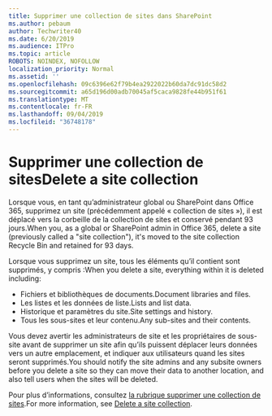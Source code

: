 ```yaml
---
title: Supprimer une collection de sites dans SharePoint
ms.author: pebaum
author: Techwriter40
ms.date: 6/20/2019
ms.audience: ITPro
ms.topic: article
ROBOTS: NOINDEX, NOFOLLOW
localization_priority: Normal
ms.assetid: ''
ms.openlocfilehash: 09c6396e62f79b4ea2922022b60da7dc91dc58d2
ms.sourcegitcommit: a65d196d00adb70045af5caca9828fe44b951f61
ms.translationtype: MT
ms.contentlocale: fr-FR
ms.lasthandoff: 09/04/2019
ms.locfileid: "36748178"
---
```

# <a name="delete-a-site-collection"></a><span data-ttu-id="120cb-102">Supprimer une collection de sites</span><span class="sxs-lookup"><span data-stu-id="120cb-102">Delete a site collection</span></span>

<span data-ttu-id="120cb-103">Lorsque vous, en tant qu’administrateur global ou SharePoint dans Office 365, supprimez un site (précédemment appelé « collection de sites »), il est déplacé vers la corbeille de la collection de sites et conservé pendant 93 jours.</span><span class="sxs-lookup"><span data-stu-id="120cb-103">When you, as a global or SharePoint admin in Office 365, delete a site (previously called a "site collection"), it's moved to the site collection Recycle Bin and retained for 93 days.</span></span> 

<span data-ttu-id="120cb-104">Lorsque vous supprimez un site, tous les éléments qu’il contient sont supprimés, y compris :</span><span class="sxs-lookup"><span data-stu-id="120cb-104">When you delete a site, everything within it is deleted including:</span></span>

- <span data-ttu-id="120cb-105">Fichiers et bibliothèques de documents.</span><span class="sxs-lookup"><span data-stu-id="120cb-105">Document libraries and files.</span></span>
- <span data-ttu-id="120cb-106">Les listes et les données de liste.</span><span class="sxs-lookup"><span data-stu-id="120cb-106">Lists and list data.</span></span>
- <span data-ttu-id="120cb-107">Historique et paramètres du site.</span><span class="sxs-lookup"><span data-stu-id="120cb-107">Site settings and history.</span></span>
- <span data-ttu-id="120cb-108">Tous les sous-sites et leur contenu.</span><span class="sxs-lookup"><span data-stu-id="120cb-108">Any sub-sites and their contents.</span></span>

<span data-ttu-id="120cb-109">Vous devez avertir les administrateurs de site et les propriétaires de sous-site avant de supprimer un site afin qu’ils puissent déplacer leurs données vers un autre emplacement, et indiquer aux utilisateurs quand les sites seront supprimés.</span><span class="sxs-lookup"><span data-stu-id="120cb-109">You should notify the site admins and any subsite owners before you delete a site so they can move their data to another location, and also tell users when the sites will be deleted.</span></span> 

<span data-ttu-id="120cb-110">Pour plus d’informations, consultez [la rubrique supprimer une collection de sites](https://docs.microsoft.com/sharepoint/delete-site-collection).</span><span class="sxs-lookup"><span data-stu-id="120cb-110">For more information, see [Delete a site collection](https://docs.microsoft.com/sharepoint/delete-site-collection).</span></span> 